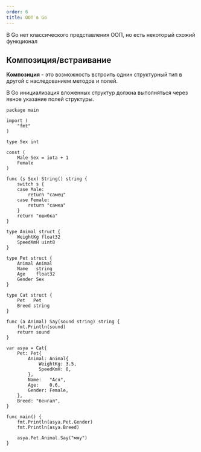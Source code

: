 ```yaml
---
order: 6
title: ООП в Go
---
```


В Go нет классического представления ООП, но есть некоторый схожий функционал

## Композиция/встраивание

**Композиция** - это возможность встроить однин структурный тип в другой с наследованием методов и полей.

В Go инициализация вложенных структур должна выполняться через явное указание полей структуры.

```
package main

import (
	"fmt"
)

type Sex int

const (
	Male Sex = iota + 1
	Female
)

func (s Sex) String() string {
	switch s {
	case Male:
		return "самец"
	case Female:
		return "самка"
	}
	return "ошибка"
}

type Animal struct {
	WeightKg float32
	SpeedKmH uint8
}

type Pet struct {
	Animal Animal
	Name   string
	Age    float32
	Gender Sex
}

type Cat struct {
	Pet   Pet
	Breed string
}

func (a Animal) Say(sound string) string {
	fmt.Println(sound)
	return sound
}

var asya = Cat{
	Pet: Pet{
		Animal: Animal{
			WeightKg: 3.5,
			SpeedKmH: 8,
		},
		Name:   "Ася",
		Age:    0.6,
		Gender: Female,
	},
	Breed: "бенгал",
}

func main() {
	fmt.Println(asya.Pet.Gender)
	fmt.Println(asya.Breed)

	asya.Pet.Animal.Say("мяу")
}
```